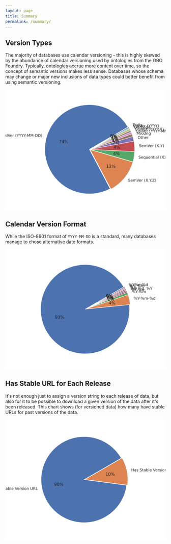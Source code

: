 ```yaml
---
layout: page
title: Summary
permalink: /summary/
---
```


## Version Types

The majority of databases use calendar versioning - this is highly skewed by the
abundance of calendar versioning used by ontologies from the OBO Foundry.
Typically, ontologies accrue more content over time, so the concept of semantic
versions makes less sense. Databases whose schema may change or major new
inclusions of data types could better benefit from using semantic versioning.

<img src="https://raw.githubusercontent.com/biopragmatics/bioversions/main/docs/img/version_types.svg" alt="Version Types"/>

## Calendar Version Format

While the ISO-8601 format of `YYYY-MM-DD` is a standard, many databases manage
to chose alternative date formats.

<img src="https://raw.githubusercontent.com/biopragmatics/bioversions/main/docs/img/version_date_types.svg" alt="Date Version Types"/>

## Has Stable URL for Each Release

It's not enough just to assign a version string to each release of data, but
also for it to be possible to download a given version of the data after it's
been released. This chart shows (for versioned data) how many have stable URLs
for past versions of the data.

<img src="https://raw.githubusercontent.com/biopragmatics/bioversions/main/docs/img/has_release_url.svg" alt="Has Stable URL"/>
